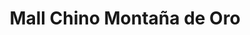---
title: "Mall Chino Montaña de Oro"
url: /el-bosque/mall-chino-montana-de-oro/
shop: tienda de variedades
---
